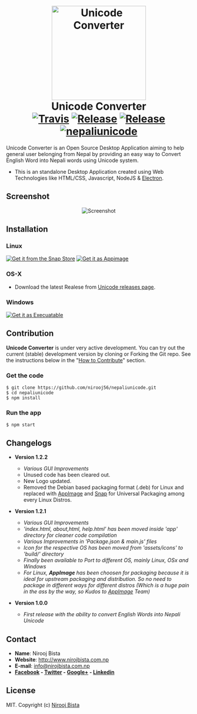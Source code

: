 <h1 align="center">
  <br>
  <img height="256" width="256" src="https://github.com/nirooj56/nepaliunicode/blob/master/logo.png" alt="Unicode Converter">
  <br>
  Unicode Converter
  <br>
   <a href="https://travis-ci.org/nirooj56/nepaliunicode"><img src="https://travis-ci.org/nirooj56/unicode.svg?branch=master" alt="Travis"></a>
  <a href="https://github.com/nirooj56/nepaliunicode/releases"><img src="https://img.shields.io/github/release/nirooj56/unicode.svg" alt="Release"></a>
  <a href="https://github.com/nirooj56/nepaliunicode/blob/master/Licence"><img src="https://img.shields.io/github/license/nirooj56/unicode.svg" alt="Release"></a>
  <a href="https://snapcraft.io/nepaliunicode">
<img alt="nepaliunicode" src="https://snapcraft.io/nepaliunicode/badge.svg" />
</a>
  <br>
</h1>

Unicode Converter is an Open Source Desktop Application aiming to help general user belonging from Nepal by providing an easy way to Convert English Word into Nepali words using Unicode system.

* This is an standalone Desktop Application created using Web Technologies like HTML/CSS, Javascript, NodeJS & [Electron](http://electron.atom.io/).

## Screenshot
<p align="center">
<img src="https://github.com/nirooj56/nepaliunicode/blob/master/screenshot.png" title="Screenshot">
</p>

## Installation

### Linux

[![Get it from the Snap Store](https://snapcraft.io/static/images/badges/en/snap-store-black.svg)](https://snapcraft.io/nepaliunicode)
[![Get it as Appimage](https://i.imgur.com/EKFupJW.png)](https://github.com/nirooj56/nepaliunicode/releases/download/v1.2.2/NepaliUnicode.AppImage)


### OS-X

* Download the latest Realese from [Unicode releases page](https://github.com/nirooj56/nepaliunicode/releases/tag/v1.2.1).

### Windows
[![Get it as Execuatable](https://i.imgur.com/hNXhjPA.png)](https://github.com/nirooj56/nepaliunicode/releases/download/v1.2.2/Unicode-Setup_x64.exe)


## Contribution

**Unicode Converter** is under very active development. You can try out the current (stable) development version by cloning or Forking the Git repo. See the instructions below in the "[How to Contribute](#how-to-contribute)" section.

### Get the code

```
$ git clone https://github.com/nirooj56/nepaliunicode.git
$ cd nepaliunicode
$ npm install
```

### Run the app

```
$ npm start
```

## Changelogs

* **Version 1.2.2**

    * _Various GUI Improvements_
    * Unused code has been cleared out.
    * New Logo updated.
    * Removed the Debian based packaging format (.deb) for Linux and replaced with [AppImage](https://appimage.org/) and [Snap](https://snapcraft.io/) for Universal Packaging among every Linux Distros.

* **Version 1.2.1**

    * _Various GUI Improvements_
    * _'index.html, about,html, help.html' has been moved inside 'app' directory for cleaner code compilation_
    * _Various Improvements in 'Package.json & main.js' files_
    * _Icon for the respective OS has been moved from 'assets/icons' to 'build/' directory_
    * _Finally been available to Port to different OS, mainly Linux, OSx and Windows_
    * _For Linux, **AppImage** has been choosen for packaging because it is ideal for upstream packaging and distribution. So no need to package in different ways for different distros (Which is a huge pain in the ass by the way, so Kudos to [AppImage](http://appimage.org/) Team)_


* **Version 1.0.0**
    * _First release with the ability to convert English Words into Nepali Unicode_
 
## Contact

* **Name**: Nirooj Bista
* **Website**: http://www.nirojbista.com.np
* **E-mail**: info@nirojbista.com.np
* **[Facebook](https://www.facebook.com/nirooj56) - [Twitter](https://www.twitter.com/nirooj56) - [Google+](https://plus.google.com/+bistanirooj) - [Linkedin](https://www.linkedin.com/in/nirooj56)**

## License

MIT. Copyright (c) [Nirooj Bista](http://nirojbista.com.np)
